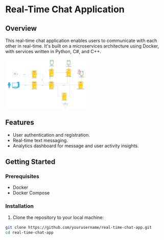 # Real-Time Chat Application

## Overview

This real-time chat application enables users to communicate with each other in real-time. It's built on a microservices architecture using Docker, with services written in Python, C#, and C++.

<img src="./docs/general-design.png" alt="General design" width="50%"  align="center" />

## Features

- User authentication and registration.
- Real-time text messaging.
- Analytics dashboard for message and user activity insights.

## Getting Started

### Prerequisites

- Docker
- Docker Compose

### Installation

1. Clone the repository to your local machine:

```bash
git clone https://github.com/yourusername/real-time-chat-app.git
cd real-time-chat-app
